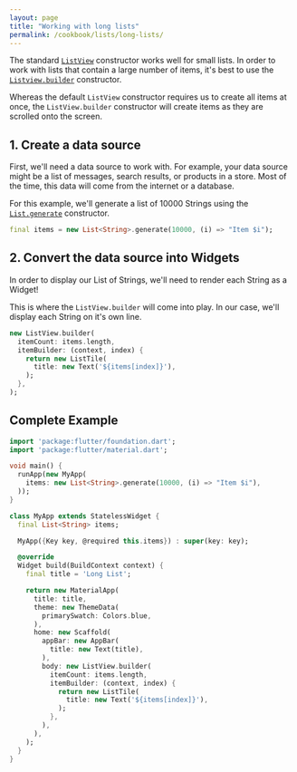 ```yaml
---
layout: page
title: "Working with long lists"
permalink: /cookbook/lists/long-lists/
---
```


The standard [`ListView`](https://docs.flutter.io/flutter/widgets/ListView-class.html) 
constructor works well for small lists. In order to work with lists that contain
a large number of items, it's best to use the [`Listview.builder`](https://docs.flutter.io/flutter/widgets/ListView/ListView.builder.html) 
constructor.

Whereas the default `ListView` constructor requires us to create all items at
once, the `ListView.builder` constructor will create items as they are scrolled
onto the screen.

## 1. Create a data source

First, we'll need a data source to work with. For example, your data source 
might be a list of messages, search results, or products in a store. Most of 
the time, this data will come from the internet or a database. 

For this example, we'll generate a list of 10000 Strings using the 
[`List.generate`](https://docs.flutter.io/flutter/dart-core/List/List.generate.html) 
constructor.

```dart
final items = new List<String>.generate(10000, (i) => "Item $i");
```

## 2. Convert the data source into Widgets

In order to display our List of Strings, we'll need to render each String as 
a Widget!

This is where the `ListView.builder` will come into play. In our case, we'll 
display each String on it's own line. 

```dart
new ListView.builder(
  itemCount: items.length,
  itemBuilder: (context, index) {
    return new ListTile(
      title: new Text('${items[index]}'),
    );
  },
);
```

## Complete Example

```dart
import 'package:flutter/foundation.dart';
import 'package:flutter/material.dart';

void main() {
  runApp(new MyApp(
    items: new List<String>.generate(10000, (i) => "Item $i"),
  ));
}

class MyApp extends StatelessWidget {
  final List<String> items;

  MyApp({Key key, @required this.items}) : super(key: key);

  @override
  Widget build(BuildContext context) {
    final title = 'Long List';

    return new MaterialApp(
      title: title,
      theme: new ThemeData(
        primarySwatch: Colors.blue,
      ),
      home: new Scaffold(
        appBar: new AppBar(
          title: new Text(title),
        ),
        body: new ListView.builder(
          itemCount: items.length,
          itemBuilder: (context, index) {
            return new ListTile(
              title: new Text('${items[index]}'),
            );
          },
        ),
      ),
    );
  }
}
```